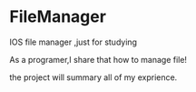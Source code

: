FileManager
===========

IOS file manager ,just for studying

As a programer,I share that how to manage file!

the project will summary all of my exprience.
